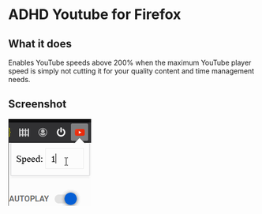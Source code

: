 # ADHD Youtube for Firefox

## What it does ##
Enables YouTube speeds above 200% when the maximum YouTube player speed is simply not cutting it for your quality content and time management needs.

## Screenshot
![Demo](demo.gif)